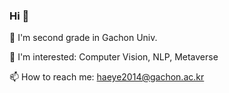 ### Hi 👋

🌱 I'm second grade in Gachon Univ.

💬 I'm interested: Computer Vision, NLP, Metaverse

📫 How to reach me: haeye2014@gachon.ac.kr

<!--
**haeye2014/haeye2014** is a ✨ _special_ ✨ repository because its `README.md` (this file) appears on your GitHub profile.

Here are some ideas to get you started:

- 🔭 I’m currently working on ...
- 🌱 I’m currently learning ...
- 👯 I’m looking to collaborate on ...
- 🤔 I’m looking for help with ...
- 💬 Ask me about ...
- 📫 How to reach me: ...
- 😄 Pronouns: ...
- ⚡ Fun fact: ...
-->
